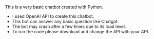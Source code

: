 This is a very basic chatbot created with Python.

- I used OpenAI API to create this chatbot.
- This bot can answer any basic question like Chatgpt.
- The bot may crash after a few times due to its load level. 
- To run the code please download and change the API with your API. 
